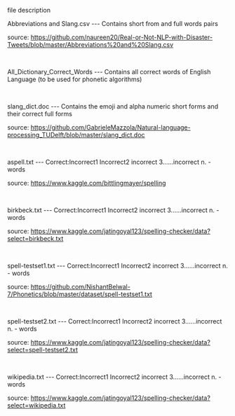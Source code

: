 file description

Abbreviations and Slang.csv  --- Contains short from and full words pairs

source: https://github.com/naureen20/Real-or-Not-NLP-with-Disaster-Tweets/blob/master/Abbreviations%20and%20Slang.csv

<br/>


All_Dictionary_Correct_Words --- Contains all correct words of English Language  (to be used for phonetic algorithms)

<br/>


slang_dict.doc               --- Contains the emoji and alpha numeric short forms and their correct full forms

source: https://github.com/GabrieleMazzola/Natural-language-processing_TUDelft/blob/master/slang_dict.doc

<br/>


aspell.txt                   --- Correct:Incorrect1 Incorrect2 incorrect 3......incorrect n. - words

source: https://www.kaggle.com/bittlingmayer/spelling

<br/>                                                                                                               


birkbeck.txt                 --- Correct:Incorrect1 Incorrect2 incorrect 3......incorrect n. - words

source: https://www.kaggle.com/jatingoyal123/spelling-checker/data?select=birkbeck.txt

<br/>
 

spell-testset1.txt           --- Correct:Incorrect1 Incorrect2 incorrect 3......incorrect n. - words

source: https://github.com/NishantBelwal-7/Phonetics/blob/master/dataset/spell-testset1.txt

<br/>
  
  
spell-testset2.txt           --- Correct:Incorrect1 Incorrect2 incorrect 3......incorrect n. - words

source: https://www.kaggle.com/jatingoyal123/spelling-checker/data?select=spell-testset2.txt
 
<br/>  
   
   
wikipedia.txt                --- Correct:Incorrect1 Incorrect2 incorrect 3......incorrect n. - words 

source: https://www.kaggle.com/jatingoyal123/spelling-checker/data?select=wikipedia.txt
